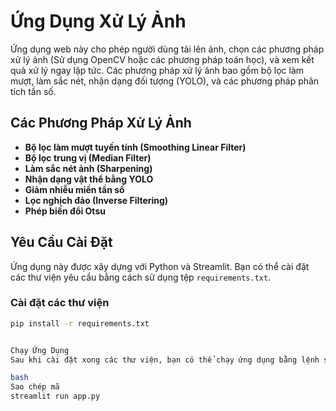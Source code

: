 # Ứng Dụng Xử Lý Ảnh

Ứng dụng web này cho phép người dùng tải lên ảnh, chọn các phương pháp xử lý ảnh (Sử dụng OpenCV hoặc các phương pháp toán học), và xem kết quả xử lý ngay lập tức. Các phương pháp xử lý ảnh bao gồm bộ lọc làm mượt, làm sắc nét, nhận dạng đối tượng (YOLO), và các phương pháp phân tích tần số.

## Các Phương Pháp Xử Lý Ảnh

- **Bộ lọc làm mượt tuyến tính (Smoothing Linear Filter)**
- **Bộ lọc trung vị (Median Filter)**
- **Làm sắc nét ảnh (Sharpening)**
- **Nhận dạng vật thể bằng YOLO**
- **Giảm nhiễu miền tần số**
- **Lọc nghịch đảo (Inverse Filtering)**
- **Phép biến đổi Otsu**

## Yêu Cầu Cài Đặt

Ứng dụng này được xây dựng với Python và Streamlit. Bạn có thể cài đặt các thư viện yêu cầu bằng cách sử dụng tệp `requirements.txt`.

### Cài đặt các thư viện

```bash
pip install -r requirements.txt


Chạy Ứng Dụng
Sau khi cài đặt xong các thư viện, bạn có thể chạy ứng dụng bằng lệnh sau:

bash
Sao chép mã
streamlit run app.py
